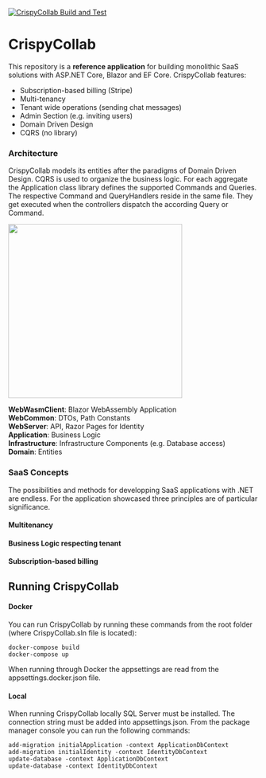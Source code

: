 
[![CrispyCollab Build and Test](https://github.com/DavidEggenberger/CrispyCollab/actions/workflows/build.yml/badge.svg)](https://github.com/DavidEggenberger/CrispyCollab/actions/workflows/build.yml)

# CrispyCollab

This repository is a **reference application** for building monolithic SaaS solutions with ASP.NET Core, Blazor and EF Core. CrispyCollab features:

- Subscription-based billing (Stripe)
- Multi-tenancy
- Tenant wide operations (sending chat messages)
- Admin Section (e.g. inviting users)
- Domain Driven Design
- CQRS (no library)

### Architecture

CrispyCollab models its entities after the paradigms of Domain Driven Design. CQRS is used to organize the business logic. For each aggregate the Application class library defines the supported Commands and Queries. The respective Command and QueryHandlers reside in the same file. They get executed when the controllers dispatch the according Query or Command.

<img src="https://raw.githubusercontent.com/DavidEggenberger/CrispyCollab/main/Img/Dependencies.png" height=350/>

**WebWasmClient**: Blazor WebAssembly Application \
**WebCommon**: DTOs, Path Constants \
**WebServer**: API, Razor Pages for Identity \
**Application**: Business Logic \
**Infrastructure**: Infrastructure Components (e.g. Database access) \
**Domain**: Entities 

### SaaS Concepts

The possibilities and methods for developping SaaS applications with .NET are endless. For the application showcased three principles are of particular significance.

#### Multitenancy


#### Business Logic respecting tenant


#### Subscription-based billing


## Running CrispyCollab
#### Docker
You can run CrispyCollab by running these commands from the root folder (where CrispyCollab.sln file is located):
```
docker-compose build
docker-compose up
```
When running through Docker the appsettings are read from the appsettings.docker.json file.
#### Local
When running CrispyCollab locally SQL Server must be installed. The connection string must be added into appsettings.json. From the package manager console you can run the following commands:
```
add-migration initialApplication -context ApplicationDbContext
add-migration initialIdentity -context IdentityDbContext
update-database -context ApplicationDbContext
update-database -context IdentityDbContext
```
